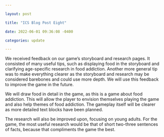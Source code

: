 ```yaml
---

layout: post

title: "ICS Blog Post Eight"

date: 2022-06-01 09:36:08 -0400

categories: update

---
```


We received feedback on our game’s storyboard and research pages. It consisted of many useful tips, such as displaying food in the storyboard and clarifying age-specific research in food addiction. Another more general tip was to make everything clearer as the storyboard and research may be considered barebones and could use more depth. We will use this feedback to improve the game in the future.

We will draw food in detail in the game, as this is a game about food addiction. This will allow the player to envision themselves playing the game and also help themes of food addiction. The gameplay itself will be clearer as more detailed text blocks have been planned.

The research will also be improved upon, focusing on young adults. For the game, the most useful research would be that of short two-three sentences of facts, because that compliments the game the best.
